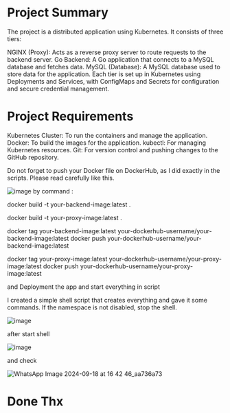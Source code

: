 # Project Summary

The project is a distributed application using Kubernetes. It consists of three tiers:

NGINX (Proxy): Acts as a reverse proxy server to route requests to the backend server.
Go Backend: A Go application that connects to a MySQL database and fetches data.
MySQL (Database): A MySQL database used to store data for the application.
Each tier is set up in Kubernetes using Deployments and Services, with ConfigMaps and Secrets for configuration and secure credential management.


# Project Requirements
Kubernetes Cluster: To run the containers and manage the application.
Docker: To build the images for the application.
kubectl: For managing Kubernetes resources.
Git: For version control and pushing changes to the GitHub repository.


Do not forget to push your Docker file on DockerHub, as I did exactly in the scripts. Please read carefully like this.


![image](https://github.com/user-attachments/assets/0fb26f09-9d4f-4d11-a817-dcfd34bfa3c3)
by command :

docker build -t your-backend-image:latest .

docker build -t your-proxy-image:latest .

docker tag your-backend-image:latest your-dockerhub-username/your-backend-image:latest
docker push your-dockerhub-username/your-backend-image:latest

docker tag your-proxy-image:latest your-dockerhub-username/your-proxy-image:latest
docker push your-dockerhub-username/your-proxy-image:latest

and Deployment the app  and start everything in script 

I created a simple shell script that creates everything and gave it some commands. If the namespace is not disabled, stop the shell.

![image](https://github.com/user-attachments/assets/1747d37e-8958-48ba-9398-467f6f2e7643)


after start shell 

![image](https://github.com/user-attachments/assets/bc581d64-f20b-43ff-a99a-0a7de6e03d00)


and check 

![WhatsApp Image 2024-09-18 at 16 42 46_aa736a73](https://github.com/user-attachments/assets/37ab924d-cbff-4488-90ed-df27a69e25c9)



# Done Thx 

